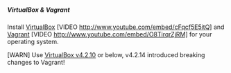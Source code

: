 ##### VirtualBox & Vagrant

Install [VirtualBox][virtual-box] [VIDEO http://www.youtube.com/embed/cFqcf5E5itQ] and [Vagrant][vagrant] [VIDEO http://www.youtube.com/embed/O8TirqrZjRM] for your operating system.

[WARN] Use [VirtualBox v4.2.10][virtual-box-old] or below, v4.2.14 introduced breaking changes to Vagrant!

[virtual-box]: https://www.virtualbox.org/wiki/Downloads "VirtualBox for your computer"
[vagrant]: http://downloads.vagrantup.com/ "Vagrant for your computer"
[virtual-box-old]: https://www.virtualbox.org/wiki/Download_Old_Builds_4_2
